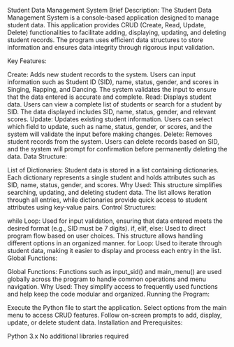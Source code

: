 Student Data Management System
Brief Description: The Student Data Management System is a console-based application designed to manage student data. This application provides CRUD (Create, Read, Update, Delete) functionalities to facilitate adding, displaying, updating, and deleting student records. The program uses efficient data structures to store information and ensures data integrity through rigorous input validation.

Key Features:

Create: Adds new student records to the system. Users can input information such as Student ID (SID), name, status, gender, and scores in Singing, Rapping, and Dancing. The system validates the input to ensure that the data entered is accurate and complete.
Read: Displays student data. Users can view a complete list of students or search for a student by SID. The data displayed includes SID, name, status, gender, and relevant scores.
Update: Updates existing student information. Users can select which field to update, such as name, status, gender, or scores, and the system will validate the input before making changes.
Delete: Removes student records from the system. Users can delete records based on SID, and the system will prompt for confirmation before permanently deleting the data.
Data Structure:

List of Dictionaries: Student data is stored in a list containing dictionaries. Each dictionary represents a single student and holds attributes such as SID, name, status, gender, and scores.
Why Used: This structure simplifies searching, updating, and deleting student data. The list allows iteration through all entries, while dictionaries provide quick access to student attributes using key-value pairs.
Control Structures:

while Loop: Used for input validation, ensuring that data entered meets the desired format (e.g., SID must be 7 digits).
if, elif, else: Used to direct program flow based on user choices. This structure allows handling different options in an organized manner.
for Loop: Used to iterate through student data, making it easier to display and process each entry in the list.
Global Functions:

Global Functions: Functions such as input_sid() and main_menu() are used globally across the program to handle common operations and menu navigation.
Why Used: They simplify access to frequently used functions and help keep the code modular and organized.
Running the Program:

Execute the Python file to start the application.
Select options from the main menu to access CRUD features.
Follow on-screen prompts to add, display, update, or delete student data.
Installation and Prerequisites:

Python 3.x
No additional libraries required
